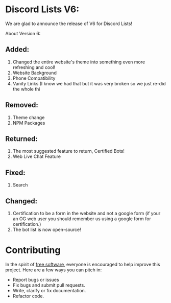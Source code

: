
# Discord Lists V6:

We are glad to announce the release of V6 for Discord Lists!

 About Version 6:
## **Added:**
1. Changed the entire website's theme into something even more refreshing and cool!
2. Website Background
3. Phone Compatibility
4. Vanity Links (I know we had that but it was very broken so we just re-did the whole thi
## **Removed:**

1. Theme change
2. NPM Packages

## **Returned:**

1. The most suggested feature to return, Certified Bots!
2. Web Live Chat Feature

## **Fixed:**

1. Search 

## **Changed:**

1. Certification to be a form in the website and not a google form (if your an OG web user you should remember us using a google form for certification.)
2. The bot list is now open-source! 

# **Contributing**
In the spirit of [free software](http://www.fsf.org/licensing/essays/free-sw.html), everyone is encouraged to help improve this project. Here are a few ways you can pitch in:

 - Report bugs or issues
 - Fix bugs and submit pull requests.
 - Write, clarify or fix documentation.
 - Refactor code.